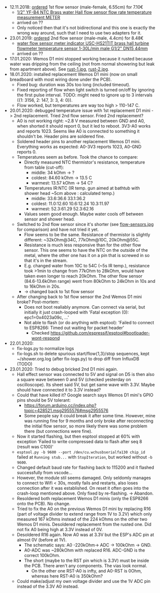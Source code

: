 - 12.11.2018: [ordered](https://trade.aliexpress.com/order_detail.htm?spm=a2g0s.9042311.0.0.27424c4dmRTqEt&orderId=96461396622588) 1st flow sensor (male-female, 6.55cm) for 7.10€
  - [1/2" YF-B4 NTC Brass water Hall flow sensor flow rate temperature measurement METER](https://de.aliexpress.com/item/32787385391.html?spm=a2g0s.9042311.0.0.27424c4dTLcSpa)
  - arrived on ??
  - Only noticed then that it's not bidirectional and this one is exactly the wrong way around, such that I need to use two adapters for it.
- 23.01.2019: [ordered](https://trade.aliexpress.com/order_detail.htm?spm=a2g0s.9042311.0.0.27424c4dmRTqEt&orderId=98372476502588) 2nd flow sensor (male-male, 4.4cm) for 8.48€
  - [water flow sensor meter indicator USC-HS21TIT brass hall turbine flowmeter temperature sensor 1-30L/min male G1/2" DN15 44mm](https://de.aliexpress.com/item/32576247103.html?spm=a2g0s.9042311.0.0.27424c4dTLcSpa)
  - arrived on ??
- 17.01.2020: Wemos D1 mini stopped working because it rusted because water was dripping from the ceiling (not from normal showering but leak from apartment above). See [rust-1.jpg](images/rust-1.jpg), [rust-2.jpg](images/rust-2.jpg).
- 18.01.2020: installed replacement Wemos D1 mini (now on small breadboard with most wiring done under the PCB).
  - Fixed bug: duration was 30s too long (included timeout).
  - Fixed reporting of flow when light switch is turned on/off by ignoring the first pulse interval. TODO: might need to ignore up to 3 intervals ({1: 3156, 2: 147, 3: 3, 4: 0}).
  - Flow worked, but temperatures are way too high > 110-147 C.
- 20.01.2020: debugged temperature issue with 1st replacement D1 mini -> 2nd replacement. Tried 2nd flow sensor. Fried 2nd replacement?
  - A0 is not working right: ~2.8 V measured between GND and A0, when shorted it should report 0, but it led to reboot. 3V3-A0 works and reports 1023. Seems like A0 is connected to something it shouldn't be. Header pins are soldered fine.
  - Soldered header pins to another replacement Wemos D1 mini. Everything works as expected: A0-3V3 reports 1023, A0-GND reports 0.
  - Temperatures seem as before. Took the chance to compare:
    - Directly measured NTC thermistor's resistance, temperature from table (cut-off):
      - middle:  34 kOhm -> ?
      - coldest: 84.60 kOhm -> 13.5 C
      - warmest: 13.57 kOhm -> 54 C?
    - Temperatures IR:NTC (IR temp. gun aimed at bathtub with shower head ~5cm above : calculated temp.)
      - middle:  33.6:36.6 33.1:36.2
      - coldest: 11.0:12.60 10.6:12.24 10.3:11.97
      - warmest: 52.3:61.29 52.3:62.16
    - Values seem good enough. Maybe water cools off between sensor and shower head.
  - Switched to 2nd flow sensor since it's shorter (see [flow-sensors.jpg](images/flow-sensors.jpg) for comparison) and have not tried it yet.
    - Flow seems to be the same. Resistance of thermistor is slightly different: ~32kOhm@34C, 77kOhm@10C, 20kOhm@55C.
    - Resistance is much less responsive than for the other flow sensor. This one seems to have the NTC on the outside of the metal, where the other one has it on a pin that is screwed in so that it's in the stream.
    - E.g. changed water from 10C to 54C (~5s IR temp.), resistance took >1min to change from 77kOhm to 28kOhm, would have taken even longer to reach 20kOhm. The other flow sensor (84.6-13.6kOhm range) went from 80kOhm to 24kOhm in 10s and to 16kOhm in 20s.
    - -> changed back to 1st flow sensor
  - After changing back to 1st flow sensor the 2nd Wemos D1 mini broke? Post-mortem:
    - Does not boot realiably anymore. Can connect via serial, but initially it just crash-looped with 'Fatal exception (0): epc1=0x4023a09c, ...'
    - Not able to flash (or do anything with esptool): 'Failed to connect to ESP8266: Timed out waiting for packet header'
      - Checked https://github.com/espressif/esptool#bootloader-wont-respond
- 22.01.2020:
  - fix-logs.py to normalize logs
  - fix-logs.sh to delete spurious start/flow{1,3}/stop sequences, kept ~/shower.org.log (after fix-logs.py) to drop diff from InfluxDB (TODO)
- 23.01.2020: Tried to debug bricked 2nd D1 mini again.
  - Hall effect sensor was connected to 5V and signal on D5 is then also a square wave between 0 and 5V (checked yesterday on oscilloscope). Its sheet said 5V, but get same wave with 3.3V. Maybe should have connected it to 3.3V instead?
  - Could that have killed it? Google search says Wemos D1 mini's GPIO pins should be 5V tolerant:
    - https://forum.arduino.cc/index.php?topic=428521.msg2955576#msg2955576
    - Some people say it could break it after some time. However, mine was running fine for 9 months and only broke after reconnecting the initial flow sensor, so more likely there was some problem there (but connections were fine).
  - Now it started flashing, but then esptool stopped at 60% with exception 'Failed to write compressed data to flash after seq 8 (result was C100)'
  - `esptool.py -b 9600 --port /dev/cu.wchusbserialfa130 chip_id` failed at `Running stub...` with `StopIteration`, but worked without `-b 9600`.
  - Changed default baud rate for flashing back to 115200 and it flashed successfully from vscode...
  - However, the module stil seems damaged. Only seldomly manages to connect to Wifi < 30s, mostly fails and restarts, also loses connection after it was established. On reset it often goes into the crash-loop mentioned above. Only fixed by re-flashing. -> Abandon.
  - Resoldered both replacement Wemos D1 minis (only the ESP8266 onto the PCB). No change.
  - Tried to fix the A0 on the previous Wemos D1 mini by replacing R16 (part of voltage divider to extend range from 1V to 3.2V) which only measured 167 kOhms instead of the 224 kOhms on the other two Wemos D1 minis. Desoldered replacement from the rusted one. Did not fix A0 being high at 3.3V instead of 0V.
  - Desoldered R16 again. Now A0 was at 3.3V but the ESP's ADC pin at almost 0V (before at 1V).
    - The schematic says: A0 -220kOhm-> ADC -> 100kOhm -> GND.
    - A0-ADC was ~280kOhm with replaced R16. ADC-GND is the correct 100kOhm.
    - The short (maybe to the RST pin which is 3.3V) must be inside the PCB. There aren't any components. The vias look normal.
      - On the other one RST-A0 is infty, and A0-RST is 0Ohm, whereas here RST-A0 is 350kOhm?
  - Could make/adjust my own voltage divider and use the 1V ADC pin instead of the 3.3V A0 instead.
